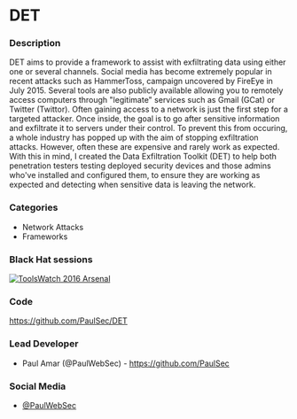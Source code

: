 # DET

### Description
DET aims to provide a framework to assist with exfiltrating data using either one or several channels. Social media has become extremely popular in recent attacks such as HammerToss, campaign uncovered by FireEye in July 2015. Several tools are also publicly available allowing you to remotely access computers through "legitimate" services such as Gmail (GCat) or Twitter (Twittor). Often gaining access to a network is just the first step for a targeted attacker. Once inside, the goal is to go after sensitive information and exfiltrate it to servers under their control. To prevent this from occuring, a whole industry has popped up with the aim of stopping exfiltration attacks. However, often these are expensive and rarely work as expected. With this in mind, I created the Data Exfiltration Toolkit (DET) to help both penetration testers testing deployed security devices and those admins who've installed and configured them, to ensure they are working as expected and detecting when sensitive data is leaving the network.


### Categories
* Network Attacks
* Frameworks

### Black Hat sessions
[![ToolsWatch 2016 Arsenal](https://raw.githubusercontent.com/toolswatch/badges/master/arsenal/usa/2016.svg)](https://www.blackhat.com/us-16/arsenal.html#det)

### Code
https://github.com/PaulSec/DET

### Lead Developer
* Paul Amar (@PaulWebSec) - https://github.com/PaulSec

### Social Media
* [@PaulWebSec](https://twitter.com/PaulWebSec)
